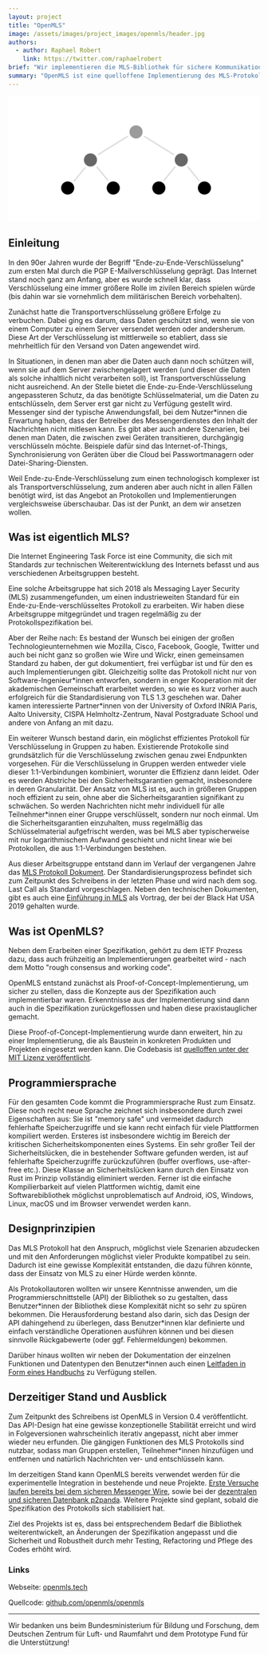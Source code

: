 ```yaml
---
layout: project
title: "OpenMLS"
image: /assets/images/project_images/openmls/header.jpg
authors:
  - author: Raphael Robert
    link: https://twitter.com/raphaelrobert
brief: "Wir implementieren die MLS-Bibliothek für sichere Kommunikation."
summary: "OpenMLS ist eine quelloffene Implementierung des MLS-Protokolls in Rust."
---
```


![Tree](/assets/images/project_images/openmls/tree.png)

## Einleitung

In den 90er Jahren wurde der Begriff "Ende-zu-Ende-Verschlüsselung" zum ersten Mal durch die PGP E-Mailverschlüsselung geprägt. Das Internet stand noch ganz am Anfang, aber es wurde schnell klar, dass Verschlüsselung eine immer größere Rolle im zivilen Bereich spielen würde (bis dahin war sie vornehmlich dem militärischen Bereich vorbehalten).

Zunächst hatte die Transportverschlüsselung größere Erfolge zu verbuchen. Dabei ging es darum, dass Daten geschützt sind, wenn sie von einem Computer zu einem Server versendet werden oder andersherum. Diese Art der Verschlüsselung ist mittlerweile so etabliert, dass sie mehrheitlich für den Versand von Daten angewendet wird.

In Situationen, in denen man aber die Daten auch dann noch schützen will, wenn sie auf dem Server zwischengelagert werden (und dieser die Daten als solche inhaltlich nicht verarbeiten soll), ist Transportverschlüsselung nicht ausreichend. An der Stelle bietet die Ende-zu-Ende-Verschlüsselung angepassteren Schutz, da das benötigte Schlüsselmaterial, um die Daten zu entschlüsseln, dem Server erst gar nicht zu Verfügung gestellt wird. Messenger sind der typische Anwendungsfall, bei dem Nutzer\*innen die Erwartung haben, dass der Betreiber des Messengerdienstes den Inhalt der Nachrichten nicht mitlesen kann. Es gibt aber auch andere Szenarien, bei denen man Daten, die zwischen zwei Geräten transitieren, durchgängig verschlüsseln möchte. Beispiele dafür sind das Internet-of-Things, Synchronisierung von Geräten über die Cloud bei Passwortmanagern oder Datei-Sharing-Diensten.

Weil Ende-zu-Ende-Verschlüsselung zum einen technologisch komplexer ist als Transportverschlüsselung, zum anderen aber auch nicht in allen Fällen benötigt wird, ist das Angebot an Protokollen und Implementierungen vergleichsweise überschaubar. Das ist der Punkt, an dem wir ansetzen wollen.

## Was ist eigentlich MLS?

Die Internet Engineering Task Force ist eine Community, die sich mit Standards zur technischen Weiterentwicklung des Internets befasst und aus verschiedenen Arbeitsgruppen besteht.

Eine solche Arbeitsgruppe hat sich 2018 als Messaging Layer Security (MLS) zusammengefunden, um einen industrieweiten Standard für ein Ende-zu-Ende-verschlüsseltes Protokoll zu erarbeiten. Wir haben diese Arbeitsgruppe mitgegründet und tragen regelmäßig zu der Protokollspezifikation bei.

Aber der Reihe nach: Es bestand der Wunsch bei einigen der großen Technologieunternehmen wie Mozilla, Cisco, Facebook, Google, Twitter und auch bei nicht ganz so großen wie Wire und Wickr, einen gemeinsamen Standard zu haben, der gut dokumentiert, frei verfügbar ist und für den es auch Implementierungen gibt. Gleichzeitig sollte das Protokoll nicht nur von Software-Ingenieur\*innen entworfen, sondern in enger Kooperation mit der akademischen Gemeinschaft erarbeitet werden, so wie es kurz vorher auch erfolgreich für die Standardisierung von TLS 1.3 geschehen war. Daher kamen interessierte Partner\*innen von der University of Oxford INRIA Paris, Aalto University, CISPA Helmholtz-Zentrum, Naval Postgraduate School und andere von Anfang an mit dazu.

Ein weiterer Wunsch bestand darin, ein möglichst effizientes Protokoll für Verschlüsselung in Gruppen zu haben. Existierende Protokolle sind grundsätzlich für die Verschlüsselung zwischen genau zwei Endpunkten vorgesehen. Für die Verschlüsselung in Gruppen werden entweder viele dieser 1:1-Verbindungen kombiniert, worunter die Effizienz dann leidet. Oder es werden Abstriche bei den Sicherheitsgarantien gemacht, insbesondere in deren Granularität. Der Ansatz von MLS ist es, auch in größeren Gruppen noch effizient zu sein, ohne aber die Sicherheitsgarantien signifikant zu schwächen. So werden Nachrichten nicht mehr individuell für alle Teilnehmer\*innen einer Gruppe verschlüsselt, sondern nur noch einmal. Um die Sicherheitsgarantien einzuhalten, muss regelmäßig das Schlüsselmaterial aufgefrischt werden, was bei MLS aber typischerweise mit nur logarithmischem Aufwand geschieht und nicht linear wie bei Protokollen, die aus 1:1-Verbindungen bestehen.

Aus dieser Arbeitsgruppe entstand dann im Verlauf der vergangenen Jahre das [MLS Protokoll Dokument](https://datatracker.ietf.org/doc/draft-ietf-mls-protocol/). Der Standardisierungsprozess befindet sich zum Zeitpunkt des Schreibens in der letzten Phase und wird nach dem sog. Last Call als Standard vorgeschlagen. Neben den technischen Dokumenten, gibt es auch eine [Einführung in MLS](https://www.youtube.com/watch?v=zrjmpyc8YrE) als Vortrag, der bei der Black Hat USA 2019 gehalten wurde.

## Was ist OpenMLS?

Neben dem Erarbeiten einer Spezifikation, gehört zu dem IETF Prozess dazu, dass auch frühzeitig an Implementierungen gearbeitet wird - nach dem Motto "rough consensus and working code".

OpenMLS entstand zunächst als Proof-of-Concept-Implementierung, um sicher zu stellen, dass die Konzepte aus der Spezifikation auch implementierbar waren. Erkenntnisse aus der Implementierung sind dann auch in die Spezifikation zurückgeflossen und haben diese praxistauglicher gemacht.

Diese Proof-of-Concept-Implementierung wurde dann erweitert, hin zu einer Implementierung, die als Baustein in konkreten Produkten und Projekten eingesetzt werden kann. Die Codebasis ist [quelloffen unter der MIT Lizenz veröffentlicht](https:////github.com/openmls/openmls).

## Programmiersprache

Für den gesamten Code kommt die Programmiersprache Rust zum Einsatz. Diese noch recht neue Sprache zeichnet sich insbesondere durch zwei Eigenschaften aus: Sie ist "memory safe" und vermeidet dadurch fehlerhafte Speicherzugriffe und sie kann recht einfach für viele Plattformen kompiliert werden. Ersteres ist insbesondere wichtig im Bereich der kritischen Sicherheitskomponenten eines Systems. Ein sehr großer Teil der Sicherheitslücken, die in bestehender Software gefunden werden, ist auf fehlerhafte Speicherzugriffe zurückzuführen (buffer overflows, use-after-free etc.). Diese Klasse an Sicherheitslücken kann durch den Einsatz von Rust im Prinzip vollständig eliminiert werden. Ferner ist die einfache Kompilierbarkeit auf vielen Plattformen wichtig, damit eine Softwarebibliothek möglichst unproblematisch auf Android, iOS, Windows, Linux, macOS und im Browser verwendet werden kann.

## Designprinzipien

Das MLS Protokoll hat den Anspruch, möglichst viele Szenarien abzudecken und mit den Anforderungen möglichst vieler Produkte kompatibel zu sein. Dadurch ist eine gewisse Komplexität entstanden, die dazu führen könnte, dass der Einsatz von MLS zu einer Hürde werden könnte.

Als Protokollautoren wollten wir unsere Kenntnisse anwenden, um die Programmierschnittstelle (API) der Bibliothek so zu gestalten, dass Benutzer\*innen der Bibliothek diese Komplexität nicht so sehr zu spüren bekommen. Die Herausforderung bestand also darin, sich das Design der API dahingehend zu überlegen, dass Benutzer\*innen klar definierte und einfach verständliche Operationen ausführen können und bei diesen sinnvolle Rückgabewerte (oder ggf. Fehlermeldungen) bekommen.

Darüber hinaus wollten wir neben der Dokumentation der einzelnen Funktionen und Datentypen den Benutzer\*innen auch einen [Leitfaden in Form eines Handbuchs](https://openmls.tech/book) zu Verfügung stellen.

## Derzeitiger Stand und Ausblick

Zum Zeitpunkt des Schreibens ist OpenMLS in Version 0.4 veröffentlicht. Das API-Design hat eine gewisse konzeptionelle Stabilität erreicht und wird in Folgeversionen wahrscheinlich iterativ angepasst, nicht aber immer wieder neu erfunden. Die gängigen Funktionen des MLS Protokolls sind nutzbar, sodass man Gruppen erstellen, Teilnehmer\*innen hinzufügen und entfernen und natürlich Nachrichten ver- und entschlüsseln kann.

Im derzeitigen Stand kann OpenMLS bereits verwendet werden für die experimentelle Integration in bestehende und neue Projekte. [Erste Versuche laufen bereits bei dem sicheren Messenger Wire](https://thestack.technology/messaging-layer-security-is-coming-of-age/), sowie bei der [dezentralen und sicheren Datenbank p2panda](https://p2panda.org/). Weitere Projekte sind geplant, sobald die Spezifikation des Protokolls sich stabilisiert hat.

Ziel des Projekts ist es, dass bei entsprechendem Bedarf die Bibliothek weiterentwickelt, an Änderungen der Spezifikation angepasst und die Sicherheit und Robustheit durch mehr Testing, Refactoring und Pflege des Codes erhöht wird.

### Links

Webseite: [openmls.tech](https://openmls.tech)

Quellcode: [github.com/openmls/openmls](https://github.com/openmls/openmls)

---

Wir bedanken uns beim Bundesministerium für Bildung und Forschung, dem Deutschen Zentrum für Luft- und Raumfahrt und dem Prototype Fund für die Unterstützung!
